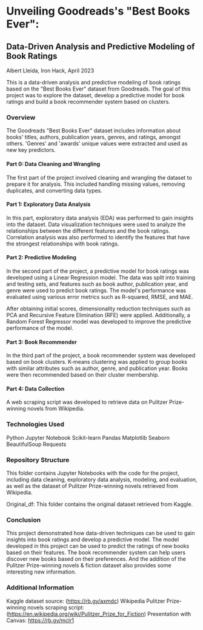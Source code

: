 # Unveiling Goodreads's "Best Books Ever":
## Data-Driven Analysis and Predictive Modeling of Book Ratings
Albert Lleida, Iron Hack, April 2023

This is a data-driven analysis and predictive modeling of book ratings based on the "Best Books Ever" dataset from Goodreads. The goal of this project was to explore the dataset, develop a predictive model for book ratings and build a book recommender system based on clusters.

### Overview
The Goodreads "Best Books Ever" dataset includes information about books' titles, authors, publication years, genres, and ratings, amongst others. 'Genres' and 'awards' unique values were extracted and used as new key predictors.

#### Part 0: Data Cleaning and Wrangling
The first part of the project involved cleaning and wrangling the dataset to prepare it for analysis. This included handling missing values, removing duplicates, and converting data types.

#### Part 1: Exploratory Data Analysis
In this part, exploratory data analysis (EDA) was performed to gain insights into the dataset. Data visualization techniques were used to analyze the relationships between the different features and the book ratings. Correlation analysis was also performed to identify the features that have the strongest relationships with book ratings.

#### Part 2: Predictive Modeling
In the second part of the project, a predictive model for book ratings was developed using a Linear Regression model. The data was split into training and testing sets, and features such as book author, publication year, and genre were used to predict book ratings. The model's performance was evaluated using various error metrics such as R-squared, RMSE, and MAE.

After obtaining initial scores, dimensionality reduction techniques such as PCA and Recursive Feature Elimination (RFE) were applied. Additionally, a Random Forest Regressor model was developed to improve the predictive performance of the model.

#### Part 3: Book Recommender
In the third part of the project, a book recommender system was developed based on book clusters. K-means clustering was applied to group books with similar attributes such as author, genre, and publication year. Books were then recommended based on their cluster membership.

#### Part 4: Data Collection
A web scraping script was developed to retrieve data on Pulitzer Prize-winning novels from Wikipedia.

### Technologies Used
Python
Jupyter Notebook
Scikit-learn
Pandas
Matplotlib
Seaborn
BeautifulSoup
Requests

### Repository Structure
This folder contains Jupyter Notebooks with the code for the project, including data cleaning, exploratory data analysis, modeling, and evaluation, as well as the dataset of Pulitzer Prize-winning novels retrieved from Wikipedia.

Original_df: This folder contains the original dataset retrieved from Kaggle.

### Conclusion
This project demonstrated how data-driven techniques can be used to gain insights into book ratings and develop a predictive model. The model developed in this project can be used to predict the ratings of new books based on their features. The book recommender system can help users discover new books based on their preferences. And the addition of the Pulitzer Prize-winning novels & fiction dataset also provides some interesting new information.

### Additional Information
Kaggle dataset source: (https://rb.gy/axmdc)
Wikipedia Pulitzer Prize-winning novels scraping script: (https://en.wikipedia.org/wiki/Pulitzer_Prize_for_Fiction)
Presentation with Canvas: https://rb.gy/mclr1
